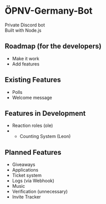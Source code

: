 # ÖPNV-Germany-Bot
Private Discord bot  
Built with Node.js

## Roadmap (for the developers)
- Make it work
- Add features

## Existing Features
- Polls
- Welcome message

## Features in Development
- Reaction roles (ole)
- - Counting System (Leon)

## Planned Features
- Giveaways
- Applications
- Ticket system
- Logs (via Webhook)
- Music
- Verification (unnecessary)
- Invite Tracker
